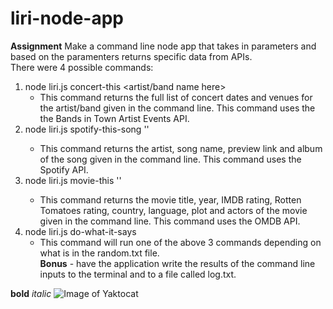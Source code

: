 # liri-node-app

**Assignment** 
Make a command line node app that takes in parameters and based on the paramenters returns specific data from APIs.  
There were 4 possible commands:
1. node liri.js concert-this <artist/band name here>
    - This command returns the full list of concert dates and venues for the artist/band given in the command line.  This command uses the the Bands in Town Artist Events API.
2. node liri.js spotify-this-song '<song name here>'
    - This command returns the artist, song name, preview link and album of the song given in the command line.  This command uses the Spotify API.
3. node liri.js movie-this '<movie name here>' 
    - This command returns the movie title, year, IMDB rating, Rotten Tomatoes rating, country, language, plot and actors of the movie given in the command line.  This command uses the OMDB API. 
4. node liri.js do-what-it-says
    - This command will run one of the above 3 commands depending on what is in the random.txt file.  
**Bonus** - have the application write the results of the command line inputs to the terminal and to a file called log.txt. 


**bold** *italic*
![Image of Yaktocat](https://octodex.github.com/images/yaktocat.png)